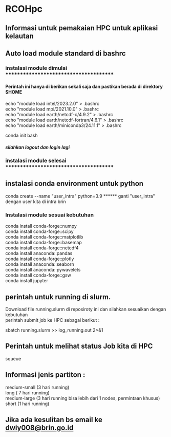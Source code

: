 # RCOHpc
## Informasi untuk pemakaian HPC untuk aplikasi kelautan

## Auto load module standard di bashrc  
### instalasi module dimulai *************************************    
#### Perintah ini hanya di berikan sekali saja dan pastikan berada di direktory $HOME  

echo "module load intel/2023.2.0" > .bashrc  
echo "module load mpi/2021.10.0" > .bashrc  
echo "module load earth/netcdf-c/4.9.2" > .bashrc  
echo "module load earth/netcdf-fortran/4.6.1" > .bashrc  
echo "module load earth/miniconda3/24.11.1" > .bashrc

conda init bash  

##### silahkan logout dan login lagi
### instalasi module selesai *************************************   

## instalasi conda environment untuk python

conda create --name "user_intra" python=3.9    ****** ganti "user_intra" dengan user kita di intra brin  

### Instalasi module sesuai kebutuhan

conda install conda-forge::numpy  
conda install conda-forge::scipy  
conda install conda-forge::matplotlib  
conda install conda-forge::basemap  
conda install conda-forge::netcdf4  
conda install anaconda::pandas  
conda install conda-forge::plotly  
conda install anaconda::seaborn  
conda install anaconda::pywavelets  
conda install conda-forge::gsw  
conda install jupyter  

## perintah untuk running di slurm. 
Download file running.slurm di reposiroty ini dan silahkan sesuaikan dengan kebutuhan  
perintah submit job ke HPC sebagai berikut :  

sbatch running.slurm >> log_running.out 2>&1  

## Perintah untuk melihat status Job kita di HPC
squeue   
 
## Informasi jenis partiton :   
medium-small (3 hari running)  
long  ( 7 hari running)  
medium-large (3 hari running  bisa lebih dari 1 nodes, permintaan khusus)  
short (1 hari running)  


## Jika ada kesulitan bs email ke dwiy008@brin.go.id


